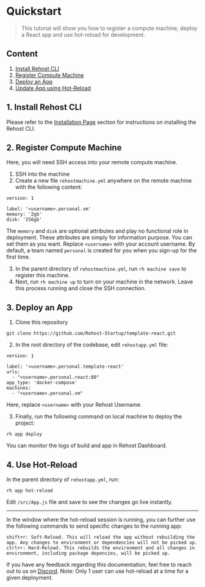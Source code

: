 # Quickstart

> This tutorial will show you how to register a compute machine, deploy a React app and use hot-reload for development.

## Content
1. [Install Rehost CLI](getting-started/quickstart?id=_1-install-rehost-cli)
2. [Register Compute Machine](/getting-started/quickstart?id=_2-register-compute-machine)
3. [Deploy an App](/getting-started/quickstart?id=_3-deploy-an-app)
4. [Update App using Hot-Reload](/getting-started/quickstart?id=_4-use-hot-reload)

## 1. Install Rehost CLI

Please refer to the [Installation Page](/getting-started/installation.md) section for instructions on installing the Rehost CLI.

## 2. Register Compute Machine

Here, you will need SSH access into your remote compute machine.
1. SSH into the machine
2. Create a new file `rehostmachine.yml` anywhere on the remote machine with the following content: 

```
version: 1

label: '<username>.personal.vm'
memory: '2gb'
disk: '256gb'

```

The `memory` and `disk` are optional attributes and play no functional role in deployment. These attributes are simply for information purpose. You can set them as you want. Replace `<username>` with your account username. By default, a team named `personal` is created for you when you sign-up for the first time.

3. In the parent directory of `rehostmachine.yml`, run `rh machine save` to register this machine.
4. Next, run `rh machine up` to turn on your machine in the network. Leave this process running and close the SSH connection.

## 3. Deploy an App
1. Clone this repository

```
git clone https://github.com/Rehost-Startup/template-react.git

```
2. In the root directory of the codebase, edit `rehostapp.yml` file:

```
version: 1

label: '<username>.personal.template-react'
urls:
  - "<username>.personal.react:80"
app_type: 'docker-compose'
machines:
  - "<username>.personal.vm"

```

Here, replace `<username>` with your Rehost Username.

3. Finally, run the following command on local machine to deploy the project:

```
rh app deploy

```
You can monitor the logs of build and app in Rehost Dashboard.

## 4. Use Hot-Reload

In the parent directory of `rehostapp.yml`, run:

```
rh app hot-reload

```

Edit `/src/App.js` file and save to see the changes go live instantly.

<hr/>

In the window where the hot-reload session is running, you can further use the following commands to send specific changes to the running app:

```
shift+r: Soft-Reload. This will reload the app without rebuilding the app. Any changes to environment or dependencies will not be picked up.
ctrl+r: Hard-Reload. This rebuilds the environment and all changes in environment, including package depencies, will be picked up.

```

If you have any feedback regarding this documentation, feel free to reach out to us on [Discord](https://discord.gg/RnkBxDJJhQ).
Note: Only 1 user can use hot-reload at a time for a given deployment.

